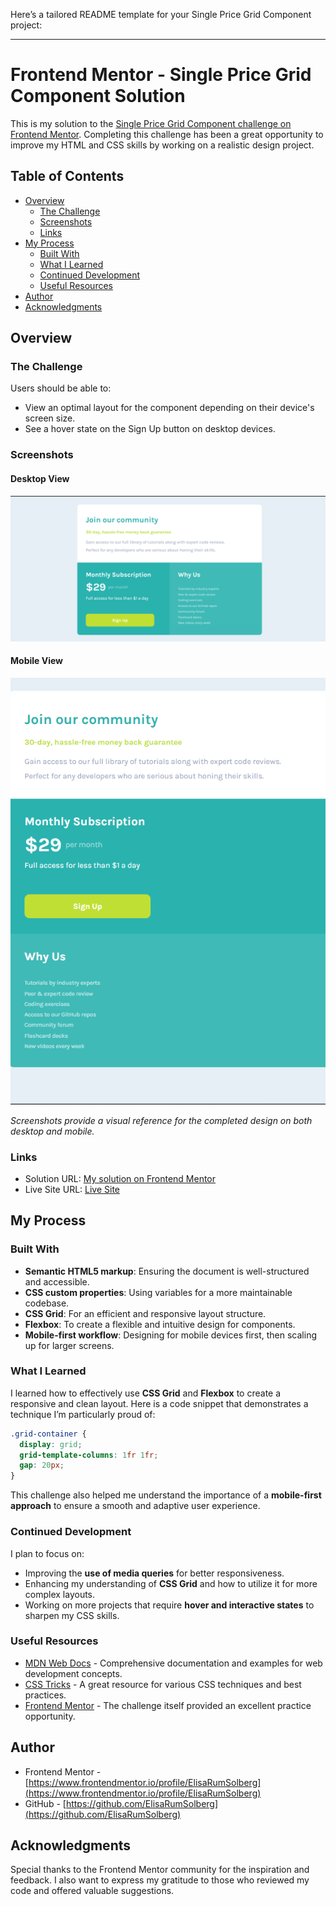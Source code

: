 Here’s a tailored README template for your Single Price Grid Component project:

---

# Frontend Mentor - Single Price Grid Component Solution

This is my solution to the [Single Price Grid Component challenge on Frontend Mentor](https://www.frontendmentor.io/challenges/single-price-grid-component-5ce41129d0ff452fec5abbbc). Completing this challenge has been a great opportunity to improve my HTML and CSS skills by working on a realistic design project.

## Table of Contents

- [Overview](#overview)
  - [The Challenge](#the-challenge)
  - [Screenshots](#screenshots)
  - [Links](#links)
- [My Process](#my-process)
  - [Built With](#built-with)
  - [What I Learned](#what-i-learned)
  - [Continued Development](#continued-development)
  - [Useful Resources](#useful-resources)
- [Author](#author)
- [Acknowledgments](#acknowledgments)

## Overview

### The Challenge

Users should be able to:

- View an optimal layout for the component depending on their device's screen size.
- See a hover state on the Sign Up button on desktop devices.

### Screenshots

#### Desktop View
![Desktop View](./image/desktop.png)

#### Mobile View
![Mobile View](./image/mobile.png)

*Screenshots provide a visual reference for the completed design on both desktop and mobile.*

### Links

- Solution URL: [My solution on Frontend Mentor](https://github.com/ElisaRumSolberg/Single-price-grid-component-master)
- Live Site URL: [Live Site](https://elisarumsolberg.github.io/Single-price-grid-component-master/)

## My Process

### Built With

- **Semantic HTML5 markup**: Ensuring the document is well-structured and accessible.
- **CSS custom properties**: Using variables for a more maintainable codebase.
- **CSS Grid**: For an efficient and responsive layout structure.
- **Flexbox**: To create a flexible and intuitive design for components.
- **Mobile-first workflow**: Designing for mobile devices first, then scaling up for larger screens.

### What I Learned

I learned how to effectively use **CSS Grid** and **Flexbox** to create a responsive and clean layout. Here is a code snippet that demonstrates a technique I’m particularly proud of:

```css
.grid-container {
  display: grid;
  grid-template-columns: 1fr 1fr;
  gap: 20px;
}
```

This challenge also helped me understand the importance of a **mobile-first approach** to ensure a smooth and adaptive user experience.

### Continued Development

I plan to focus on:

- Improving the **use of media queries** for better responsiveness.
- Enhancing my understanding of **CSS Grid** and how to utilize it for more complex layouts.
- Working on more projects that require **hover and interactive states** to sharpen my CSS skills.

### Useful Resources

- [MDN Web Docs](https://developer.mozilla.org/en-US/) - Comprehensive documentation and examples for web development concepts.
- [CSS Tricks](https://css-tricks.com/) - A great resource for various CSS techniques and best practices.
- [Frontend Mentor](https://www.frontendmentor.io/) - The challenge itself provided an excellent practice opportunity.

## Author

- Frontend Mentor - [https://www.frontendmentor.io/profile/ElisaRumSolberg](https://www.frontendmentor.io/profile/ElisaRumSolberg)
- GitHub - [https://github.com/ElisaRumSolberg](https://github.com/ElisaRumSolberg)

## Acknowledgments

Special thanks to the Frontend Mentor community for the inspiration and feedback. I also want to express my gratitude to those who reviewed my code and offered valuable suggestions.

